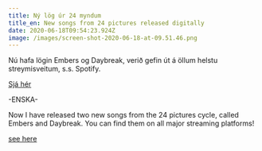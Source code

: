 ```yaml
---
title: Ný lög úr 24 myndum
title_en: New songs from 24 pictures released digitally
date: 2020-06-18T09:54:23.924Z
image: /images/screen-shot-2020-06-18-at-09.51.46.png
---
```

Nú hafa lögin Embers og Daybreak, verið gefin út á öllum helstu streymisveitum, s.s. Spotify.

[Sjá hér](https://open.spotify.com/album/2iYD0yB89I1q49q3BD3WeM?si=VCbsVjwJT0WJcROEqZZn-A)

\-ENSKA-

Now I have released two new songs from the 24 pictures cycle, called Embers and Daybreak. You can find them on all major streaming platforms!

[see here](https://open.spotify.com/album/2iYD0yB89I1q49q3BD3WeM?si=VCbsVjwJT0WJcROEqZZn-A)
